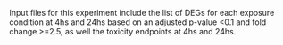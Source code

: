 Input files for this experiment include the list of DEGs for each exposure condition at 4hs and 24hs based on an adjusted p-value <0.1 and fold change >=2.5, as well the toxicity endpoints at 4hs and 24hs.
